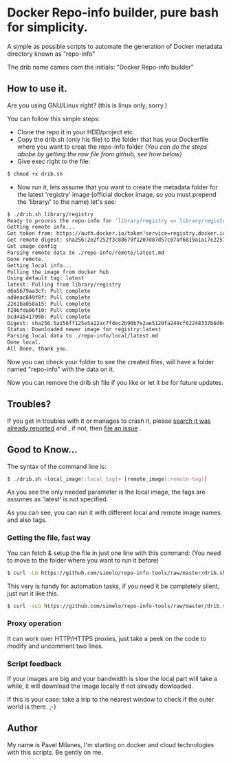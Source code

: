 # Docker Repo-info builder, pure bash for simplicity.

A simple as possible scripts to automate the generation of Docker metadata directory known as "repo-info"

The drib name cames com the initials: "Docker Repo-info builder"

## How to use it.

Are you using GNU/Linux right? (this is linux only, sorry.)

You can follow this simple steps:
* Clone the repo it in your HDD/project etc.
* Copy the drib.sh (only his file) to the folder that has your Dockerfile where you want to creat the repo-info folder _(You can do the steps abobe by getting the raw file from github, see how below)_
* Give exec right to the file:

```sh
$ chmod +x drib.sh
```

* Now run it, lets assume that you want to create the metadata folder for the latest 'registry' image (official docker image, so you must prepend the 'library/' to the name) let's see:

```sh
$ ./drib.sh library/registry
Ready to process the repo-info for 'library/registry => library/registry'.
Getting remote info...
Got token from: https://auth.docker.io/token?service=registry.docker.io&scope=repository:library/registry:pull
Get remote digest: sha256:2e2f252f3c88679f1207d87d57c07af6819a1a17e22573bcef32804122d2f305
Got image config
Parsing remote data to ./repo-info/remote/latest.md
Done remote.
Getting local info...
Pulling the image from docker hub
Using default tag: latest
latest: Pulling from library/registry
d6a5679aa3cf: Pull complete 
ad0eac849f8f: Pull complete 
2261ba058a15: Pull complete 
f296fda86f10: Pull complete 
bcd4a541795b: Pull complete 
Digest: sha256:5a156ff125e5a12ac7fdec2b90b7e2ae5120fa249cf62248337b6d04abc574c8
Status: Downloaded newer image for registry:latest
Parsing local data to ./repo-info/local/latest.md
Done local.
All Done, thank you.
```

Now you can check your folder to see the created files, will have a folder named "repo-info" with the data on it. 

Now you can remove the drib.sh file if you like or let it be for future updates.

## Troubles?

If you get in troubles with it or manages to crash it, please [search it was already reported](https://github.com/simelo/repo-info-tools/issues) and , if not, then [file an issue](https://github.com/simelo/repo-info-tools/issues/new) .

## Good to Know...

The syntax of the command line is:

```sh
$ ./drib.sh <local_image[:local_tag]> [remote_image[:remote-tag]]
```

As you see the only needed parameter is the local image, the tags are assumes as 'latest' is not specified.

As you can see, you can run it with different local and remote image names and also tags.

### Getting the file, fast way

You can fetch & setup the file in just one line with this command: (You need to move to the folder where you want to run it before)

```sh
$ curl -LG https://github.com/simelo/repo-info-tools/raw/master/drib.sh -o drib.sh && chmod +x drib.sh
```

This very is handy for automation tasks, if you need it be completely silent, just run it like this.

```sh
$ curl -sLG https://github.com/simelo/repo-info-tools/raw/master/drib.sh -o drib.sh && chmod +x drib.sh
```

### Proxy operation

It can work over HTTP/HTTPS proxies, just take a peek on the code to modify and uncomment two lines.

### Script feedback

If your images are big and your bandwidth is slow the local part will take a while, it will download the image locally if not already dowloaded.

If this is your case: take a trip to the nearest window to check if the outer world is there. ;-)

## Author

My name is Pavel Milanes, I'm starting on docker and cloud technologies with this scripts. Be gently on me.
